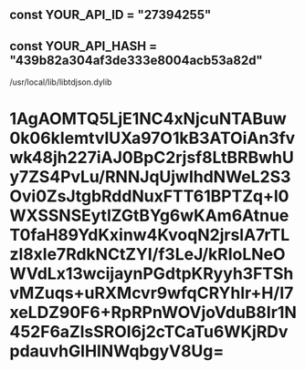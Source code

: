 ## const YOUR_API_ID = "27394255"
## const YOUR_API_HASH = "439b82a304af3de333e8004acb53a82d"
/usr/local/lib/libtdjson.dylib
# 1AgAOMTQ5LjE1NC4xNjcuNTABuw0k06kIemtvIUXa97O1kB3ATOiAn3fvwk48jh227iAJ0BpC2rjsf8LtBRBwhUy7ZS4PvLu/RNNJqUjwIhdNWeL2S3Ovi0ZsJtgbRddNuxFTT61BPTZq+l0WXSSNSEytlZGtBYg6wKAm6AtnueT0faH89YdKxinw4KvoqN2jrslA7rTLzl8xle7RdkNCtZYI/f3LeJ/kRIoLNeOWVdLx13wcijaynPGdtpKRyyh3FTShvMZuqs+uRXMcvr9wfqCRYhlr+H/I7xeLDZ90F6+RpRPnWOVjoVduB8Ir1N452F6aZlsSROI6j2cTCaTu6WKjRDvpdauvhGlHlNWqbgyV8Ug=
